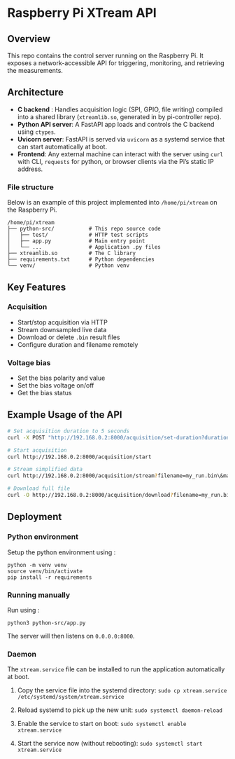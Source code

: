 # Raspberry Pi XTream API

## Overview
This repo contains the control server running on the Raspberry Pi. It exposes a network-accessible API for triggering, monitoring, and retrieving the measurements.

## Architecture

- **C backend** : Handles acquisition logic (SPI, GPIO, file writing) compiled into a shared library (`xtreamlib.so`,  generated in by pi-controller repo).
- **Python API server**: A FastAPI app loads and controls the C backend using `ctypes`.
- **Uvicorn server**: FastAPI is served via `uvicorn` as a systemd service that can start automatically at boot.
- **Frontend**: Any external machine can interact with the server using `curl` with CLI, `requests` for python, or browser clients via the Pi’s static IP address.

### File structure

Below is an example of this project implemented into `/home/pi/xtream` on the Raspberry Pi.

```text
/home/pi/xtream
├── python-src/           # This repo source code
│   ├── test/             # HTTP test scripts
│   ├── app.py            # Main entry point
│   └── ...               # Application .py files
├── xtreamlib.so          # The C library
├── requirements.txt      # Python dependencies
└── venv/                 # Python venv
```

## Key Features

### Acquisition
- Start/stop acquisition via HTTP
- Stream downsampled live data
- Download or delete `.bin` result files
- Configure duration and filename remotely

### Voltage bias

- Set the bias polarity and value
- Set the bias voltage on/off
- Get the bias status
  
## Example Usage of the API

```bash
# Set acquisition duration to 5 seconds
curl -X POST "http://192.168.0.2:8000/acquisition/set-duration?duration=5000"

# Start acquisition
curl http://192.168.0.2:8000/acquisition/start

# Stream simplified data
curl http://192.168.0.2:8000/acquisition/stream?filename=my_run.bin\&max_points=200

# Download full file
curl -O http://192.168.0.2:8000/acquisition/download?filename=my_run.bin
```

## Deployment

### Python environment

Setup the python environment using : 

```
python -m venv venv
source venv/bin/activate
pip install -r requirements
```

### Running manually

Run using :

```python3 python-src/app.py```

The server will then listens on `0.0.0.0:8000`.

### Daemon

The `xtream.service` file can be installed to run the application automatically at boot.

1. Copy the service file into the systemd directory:
   ```sudo cp xtream.service /etc/systemd/system/xtream.service```

2. Reload systemd to pick up the new unit:
   ```sudo systemctl daemon-reload```

3. Enable the service to start on boot:
   ```sudo systemctl enable xtream.service```

4. Start the service now (without rebooting):
   ```sudo systemctl start xtream.service```

